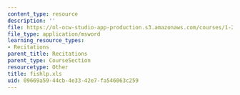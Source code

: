 ```yaml
---
content_type: resource
description: ''
file: https://ol-ocw-studio-app-production.s3.amazonaws.com/courses/1-224j-carrier-systems-fall-2003/09669a5944cb4e3342e7fa546063c259_fishlp.xls
file_type: application/msword
learning_resource_types:
- Recitations
parent_title: Recitations
parent_type: CourseSection
resourcetype: Other
title: fishlp.xls
uid: 09669a59-44cb-4e33-42e7-fa546063c259
---
```

